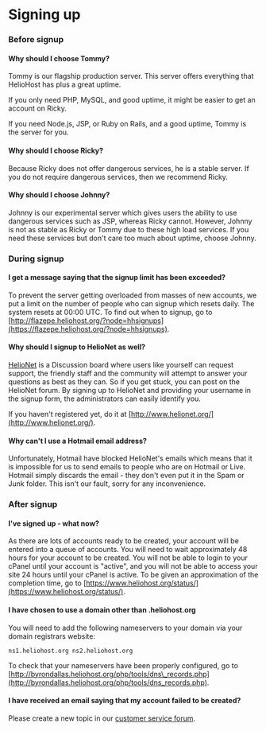 # Signing up

### Before signup

#### Why should I choose Tommy?

Tommy is our flagship production server. This server offers everything that HelioHost has plus a great uptime.

If you only need PHP, MySQL, and good uptime, it might be easier to get an account on Ricky.

If you need Node.js, JSP, or Ruby on Rails, and a good uptime, Tommy is the server for you.

#### Why should I choose Ricky?

Because Ricky does not offer dangerous services, he is a stable server. If you do not require dangerous services, then we recommend Ricky.

#### Why should I choose Johnny?

Johnny is our experimental server which gives users the ability to use dangerous services such as JSP, whereas Ricky cannot. However, Johnny is not as stable as Ricky or Tommy due to these high load services. If you need these services but don't care too much about uptime, choose Johnny.

### During signup

#### I get a message saying that the signup limit has been exceeded?

To prevent the server getting overloaded from masses of new accounts, we put a limit on the number of people who can signup which resets daily. The system resets at 00:00 UTC. To find out when to signup, go to [http://flazepe.heliohost.org/?node=hhsignups](https://flazepe.heliohost.org/?node=hhsignups).

#### Why should I signup to HelioNet as well?

[HelioNet](https://wiki.helionet.org/HelioNet) is a Discussion board where users like yourself can request support, the friendly staff and the community will attempt to answer your questions as best as they can. So if you get stuck, you can post on the HelioNet forum. By signing up to HelioNet and providing your username in the signup form, the administrators can easily identify you.

If you haven't registered yet, do it at [http://www.helionet.org/](http://www.helionet.org/).

#### Why can't I use a Hotmail email address?

Unfortunately, Hotmail have blocked HelioNet's emails which means that it is impossible for us to send emails to people who are on Hotmail or Live. Hotmail simply discards the email - they don't even put it in the Spam or Junk folder. This isn't our fault, sorry for any inconvenience.

### After signup

#### I've signed up - what now?

As there are lots of accounts ready to be created, your account will be entered into a queue of accounts. You will need to wait approximately 48 hours for your account to be created. You will not be able to login to your cPanel until your account is "active", and you will not be able to access your site 24 hours until your cPanel is active. To be given an approximation of the completion time, go to [https://www.heliohost.org/status/](https://www.heliohost.org/status/).

#### I have chosen to use a domain other than .heliohost.org

You will need to add the following nameservers to your domain via your domain registrars website:

```text
ns1.heliohost.org ns2.heliohost.org
```

To check that your nameservers have been properly configured, go to [http://byrondallas.heliohost.org/php/tools/dns\_records.php](http://byrondallas.heliohost.org/php/tools/dns_records.php).

#### I have received an email saying that my account failed to be created?

Please create a new topic in our [customer service forum](https://www.helionet.org/index/forum/45-customer-service/).



